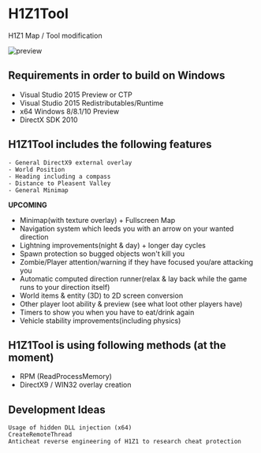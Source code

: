 # H1Z1Tool
H1Z1 Map / Tool modification

![preview](http://i.imgur.com/QdGSgfA.jpg)

## Requirements in order to build on Windows
- Visual Studio 2015 Preview or CTP
- Visual Studio 2015 Redistributables/Runtime
- x64 Windows 8/8.1/10 Preview
- DirectX SDK 2010

## H1Z1Tool includes the following features
```
- General DirectX9 external overlay
- World Position
- Heading including a compass
- Distance to Pleasent Valley
- General Minimap
```
**UPCOMING**
- Minimap(with texture overlay) + Fullscreen Map
- Navigation system which leeds you with an arrow on your wanted direction
- Lightning improvements(night & day) + longer day cycles
- Spawn protection so bugged objects won't kill you
- Zombie/Player attention/warning if they have focused you/are attacking you
- Automatic computed direction runner(relax & lay back while the game runs to your direction itself)
- World items & entity (3D) to 2D screen conversion
- Other player loot ability & preview (see what loot other players have)
- Timers to show you when you have to eat/drink again
- Vehicle stability improvements(including physics)

## H1Z1Tool is using following methods (at the moment)
- RPM (ReadProcessMemory)
- DirectX9 / WIN32 overlay creation

## Development Ideas
```
Usage of hidden DLL injection (x64)
CreateRemoteThread
Anticheat reverse engineering of H1Z1 to research cheat protection
```
